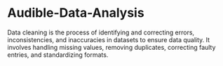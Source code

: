 # Audible-Data-Analysis
Data cleaning is the process of identifying and correcting errors, inconsistencies, and inaccuracies in datasets to ensure data quality. It involves handling missing values, removing duplicates, correcting faulty entries, and standardizing formats. 
